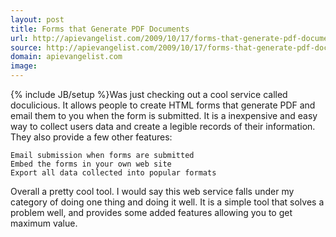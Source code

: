 ```yaml
---
layout: post
title: Forms that Generate PDF Documents
url: http://apievangelist.com/2009/10/17/forms-that-generate-pdf-documents/
source: http://apievangelist.com/2009/10/17/forms-that-generate-pdf-documents/
domain: apievangelist.com
image: 
---
```

{% include JB/setup %}Was just checking out a cool service called doculicious. It allows people to create HTML forms that generate PDF and email them to you when the form is submitted.
It is a inexpensive and easy way to collect users data and create a legible records of their information. They also provide a few other features:

	Email submission when forms are submitted
	Embed the forms in your own web site
	Export all data collected into popular formats

Overall a pretty cool tool. I would say this web service falls under my category of doing one thing and doing it well.
It is a simple tool that solves a problem well, and provides some added features allowing you to get maximum value.